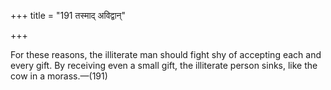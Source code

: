+++
title = "191 तस्माद् अविद्वान्"

+++

For these reasons, the illiterate man should fight shy of accepting each and every gift. By receiving even a small gift, the illiterate person sinks, like the cow in a morass.—(191)